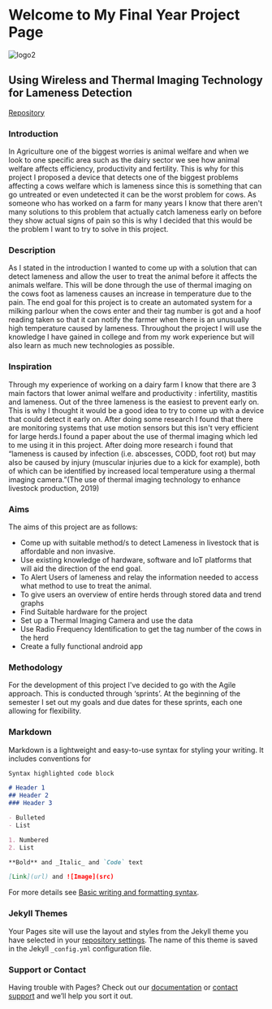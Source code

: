 # Welcome to My Final Year Project Page

![logo2](https://user-images.githubusercontent.com/47002243/160114856-eda5784d-6882-434c-ab8d-2087f3b3f36a.jpg)

## Using Wireless and Thermal Imaging Technology for Lameness Detection

[Repository](https://github.com/gearoidmurphy/FY_Project)

### Introduction 

In Agriculture one of the biggest worries is animal welfare and when we look to one specific area such as the dairy sector we see how animal welfare affects efficiency, productivity and fertility. This is why for this project I proposed a device that detects one of the biggest problems affecting a cows welfare which is lameness since this is something that can go untreated or even undetected it can be the worst problem for cows. As someone who has worked on a farm for many years I know that there aren't many solutions to this problem that actually catch lameness early on before they show actual signs of pain so this is why I decided that this would be the problem I want to try to solve in this project.

### Description
As I stated in the introduction I wanted to come up with a solution that can detect lameness and allow the user to treat the animal before it affects the animals welfare. This will be done through the use of thermal imaging on the cows foot as lameness causes an increase in temperature due to the pain. The end goal for this project is to create an automated system for a milking parlour when the cows enter and their tag number is got and a hoof reading taken so that it can notify the farmer when there is an unusually high temperature caused by lameness. Throughout the project I will use the knowledge I have gained in college and from my work experience but will also learn as much new technologies as possible.

### Inspiration 
Through my experience of working on a dairy farm I know that there are 3 main factors that lower animal welfare and productivity : infertility, mastitis and lameness. Out of the three lameness is the easiest to prevent early on. This is why I thought it would be a good idea to try to come up with a device that could detect it early on. After doing some research I found that there are monitoring systems that use motion sensors but this isn't very efficient for large herds.I found a paper about the use of thermal imaging which led to me using it in this project. After doing more research i found that “lameness is caused by infection (i.e. abscesses, CODD, foot rot) but may also be caused by injury (muscular injuries due to a kick for example), both of which can be identified by increased local temperature using a thermal imaging camera.”(The use of thermal imaging technology to enhance livestock production, 2019)

### Aims
The aims of this project are as follows: 
 - Come up with suitable method/s to detect Lameness in livestock that is affordable and non invasive.
 - Use existing knowledge of hardware, software and IoT platforms that will aid the direction of the end goal.
 - To Alert Users of lameness and relay the information needed to access what method to use to treat the animal.
 - To give users an overview of entire herds through stored data and trend graphs
 - Find Suitable hardware for the project
 - Set up a Thermal Imaging Camera and use the data 
 - Use Radio Frequency Identification to get the tag number of the cows in the herd
 - Create a fully functional android app 

### Methodology 
For the development of this project I've decided to go with the Agile approach. This is conducted through ‘sprints’. At the beginning of the semester I set out my goals and due dates for these sprints, each one allowing for flexibility. 



### Markdown

Markdown is a lightweight and easy-to-use syntax for styling your writing. It includes conventions for

```markdown
Syntax highlighted code block

# Header 1
## Header 2
### Header 3

- Bulleted
- List

1. Numbered
2. List

**Bold** and _Italic_ and `Code` text

[Link](url) and ![Image](src)
```

For more details see [Basic writing and formatting syntax](https://docs.github.com/en/github/writing-on-github/getting-started-with-writing-and-formatting-on-github/basic-writing-and-formatting-syntax).

### Jekyll Themes

Your Pages site will use the layout and styles from the Jekyll theme you have selected in your [repository settings](https://github.com/gearoidmurphy/FY_Project/settings/pages). The name of this theme is saved in the Jekyll `_config.yml` configuration file.

### Support or Contact

Having trouble with Pages? Check out our [documentation](https://docs.github.com/categories/github-pages-basics/) or [contact support](https://support.github.com/contact) and we’ll help you sort it out.
